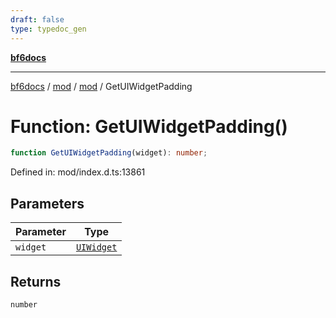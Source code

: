 ```yaml
---
draft: false
type: typedoc_gen
---
```


[**bf6docs**](../../../_index.md)

***

[bf6docs](../../../_index.md) / [mod](../../_index.md) / [mod](../_index.md) / GetUIWidgetPadding

# Function: GetUIWidgetPadding()

```ts
function GetUIWidgetPadding(widget): number;
```

Defined in: mod/index.d.ts:13861

## Parameters

| Parameter | Type |
| ------ | ------ |
| `widget` | [`UIWidget`](../UIWidget/_index.md) |

## Returns

`number`
